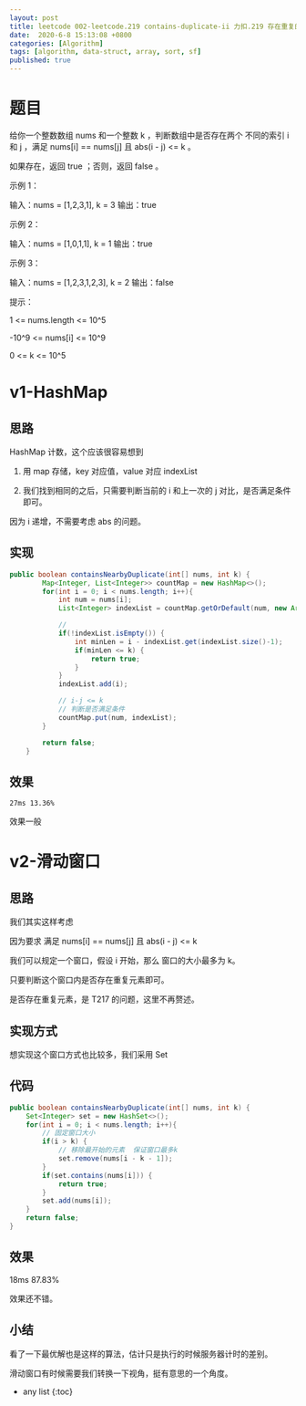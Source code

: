 ```yaml
---
layout: post
title: leetcode 002-leetcode.219 contains-duplicate-ii 力扣.219 存在重复的元素 II
date:  2020-6-8 15:13:08 +0800
categories: [Algorithm]
tags: [algorithm, data-struct, array, sort, sf]
published: true
---
```



# 题目

给你一个整数数组 nums 和一个整数 k ，判断数组中是否存在两个 不同的索引 i 和 j ，满足 nums[i] == nums[j] 且 abs(i - j) <= k 。

如果存在，返回 true ；否则，返回 false 。

示例 1：

输入：nums = [1,2,3,1], k = 3
输出：true

示例 2：

输入：nums = [1,0,1,1], k = 1
输出：true

示例 3：

输入：nums = [1,2,3,1,2,3], k = 2
输出：false
 
提示：

1 <= nums.length <= 10^5

-10^9 <= nums[i] <= 10^9

0 <= k <= 10^5

# v1-HashMap

## 思路

HashMap 计数，这个应该很容易想到

1) 用 map 存储，key 对应值，value 对应 indexList

2) 我们找到相同的之后，只需要判断当前的 i 和上一次的 j 对比，是否满足条件即可。

因为 i 递增，不需要考虑 abs 的问题。

## 实现

```java
public boolean containsNearbyDuplicate(int[] nums, int k) {
        Map<Integer, List<Integer>> countMap = new HashMap<>();
        for(int i = 0; i < nums.length; i++){
            int num = nums[i];
            List<Integer> indexList = countMap.getOrDefault(num, new ArrayList<>());

            // 
            if(!indexList.isEmpty()) {
                int minLen = i - indexList.get(indexList.size()-1);
                if(minLen <= k) {
                    return true;
                }
            }
            indexList.add(i);

            // i-j <= k
            // 判断是否满足条件
            countMap.put(num, indexList);
        }

        return false;
    }
```

## 效果

```
27ms 13.36%
```

效果一般

# v2-滑动窗口

## 思路

我们其实这样考虑

因为要求 满足 nums[i] == nums[j] 且 abs(i - j) <= k

我们可以规定一个窗口，假设 i 开始，那么 窗口的大小最多为 k。

只要判断这个窗口内是否存在重复元素即可。

是否存在重复元素，是 T217 的问题，这里不再赘述。

## 实现方式

想实现这个窗口方式也比较多，我们采用 Set

## 代码

```java
public boolean containsNearbyDuplicate(int[] nums, int k) {
    Set<Integer> set = new HashSet<>();
    for(int i = 0; i < nums.length; i++){
        // 固定窗口大小
        if(i > k) {
            // 移除最开始的元素  保证窗口最多k
            set.remove(nums[i - k - 1]);
        }
        if(set.contains(nums[i])) {
            return true;
        }
        set.add(nums[i]);
    }
    return false;
}
```

## 效果

18ms  87.83%

效果还不错。

## 小结

看了一下最优解也是这样的算法，估计只是执行的时候服务器计时的差别。

滑动窗口有时候需要我们转换一下视角，挺有意思的一个角度。

* any list
{:toc}